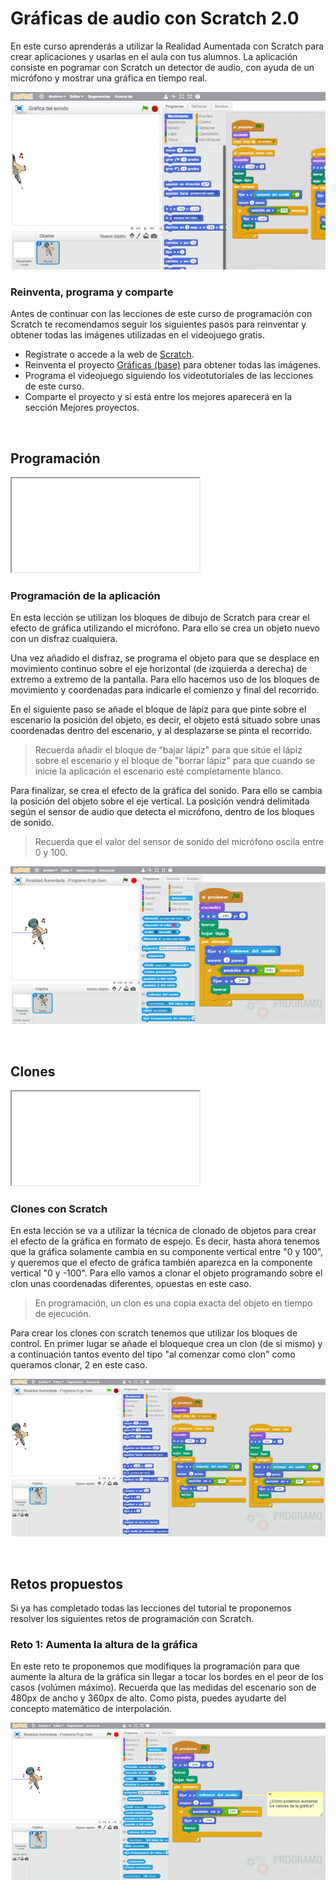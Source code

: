 # Gráficas de audio con Scratch 2.0

En este curso aprenderás a utilizar la Realidad Aumentada con Scratch para crear aplicaciones y usarlas en el aula con tus alumnos. La aplicación consiste en pogramar con Scratch un detector de audio, con ayuda de un micrófono y mostrar una gráfica en tiempo real.

![](img/preview.gif)

### Reinventa, programa y comparte

Antes de continuar con las lecciones de este curso de programación con Scratch te recomendamos seguir los siguientes pasos para reinventar y obtener todas las imágenes utilizadas en el videojuego gratis.

- Regístrate o accede a la web de <a target="_blank" href="https://scratch.mit.edu">Scratch</a>.
- Reinventa el proyecto <a target="_blank" href="https://scratch.mit.edu/projects/159798128/editor">Gráficas (base)</a> para obtener todas las imágenes.
- Programa el videojuego siguiendo los videotutoriales de las lecciones de este curso.
- Comparte el proyecto y si está entre los mejores aparecerá en la sección Mejores proyectos.



<br />



## Programación

<div class="iframe">
  <iframe src="//www.youtube.com/embed/XolwnwSMFIU" allowfullscreen></iframe>
</div>

### Programación de la aplicación

En esta lección se utilizan los bloques de dibujo de Scratch para crear el efecto de gráfica utilizando el micrófono. Para ello se crea un objeto nuevo con un disfraz cualquiera.

Una vez añadido el disfraz, se programa el objeto para que se desplace en movimiento continuo sobre el eje horizontal (de izquierda a derecha) de extremo a extremo de la pantalla. Para ello hacemos uso de los bloques de movimiento y coordenadas para indicarle el comienzo y final del recorrido.

En el siguiente paso se añade el bloque de lápiz para que pinte sobre el escenario la posición del objeto, es decir, el objeto está situado sobre unas coordenadas dentro del escenario, y al desplazarse se pinta el recorrido.

> Recuerda añadir el bloque de "bajar lápiz" para que sitúe el lápiz sobre el escenario y el bloque de "borrar lápiz" para que cuando se inicie la aplicación el escenario esté completamente blanco.

Para finalizar, se crea el efecto de la gráfica del sonido. Para ello se cambia la posición del objeto sobre el eje vertical. La posición vendrá delimitada según el sensor de audio que detecta el micrófono, dentro de los bloques de sonido.

> Recuerda que el valor del sensor de sonido del micrófono oscila entre 0 y 100.

![](img/grafica.png)

<br />



## Clones

<div class="iframe">
  <iframe src="//www.youtube.com/embed/sNkiLUljM_I" allowfullscreen></iframe>
</div>

### Clones con Scratch

En esta lección se va a utilizar la técnica de clonado de objetos para crear el efecto de la gráfica en formato de espejo. Es decir, hasta ahora tenemos que la gráfica solamente cambia en su componente vertical entre "0 y 100", y queremos que el efecto de gráfica también aparezca en la componente vertical "0 y -100". Para ello vamos a clonar el objeto programando sobre el clon unas coordenadas diferentes, opuestas en este caso.

> En programación, un clon es una copia exacta del objeto en tiempo de ejecución.

Para crear los clones con scratch tenemos que utilizar los bloques de control. En primer lugar se añade el bloqueque crea un clon (de si mismo) y a continuación tantos evento del tipo "al comenzar como clon"  como queramos clonar, 2 en este caso.

![](img/clones.png)



<br />



## Retos propuestos

Si ya has completado todas las lecciones del tutorial te proponemos resolver los siguientes retos de programación con Scratch.

### Reto 1: Aumenta la altura de la gráfica

En este reto te proponemos que modifiques la programación para que aumente la altura de la gráfica sin llegar a tocar los bordes en el peor de los casos (volúmen máximo). Recuerda que las medidas del escenario son de 480px de ancho y 360px de alto. Como pista, puedes ayudarte del concepto matemático de interpolación.

![](img/reto-1.png)
